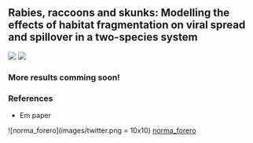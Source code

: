 ## Rabies, raccoons and skunks: Modelling the effects of habitat fragmentation on viral spread and spillover in a two-species system

![](images/weekly-combined.gif)
![](images/weekly-no-individuals.gif)



### More results comming soon! 


### References

- Em paper 


![norma_forero](images/twitter.png = 10x10)
[norma_forero](https://twitter.com/norma_forero)




  
